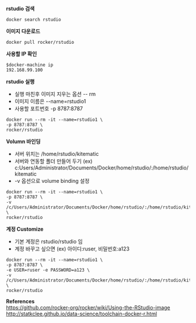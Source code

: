 **rstudio 검색** 
```
docker search rstudio
```


**이미지 다운로드** 
```
docker pull rocker/rstudio
```


**사용할 IP 확인** 
```
$docker-machine ip
192.168.99.100
```


**rstudio 실행** 
- 실행 마친후 이미지 지우는 옵션 -- rm
- 이미지 이름은 --name=rstudio1
- 사용할 포트번호 -p 8787:8787
```
docker run --rm -it --name=rstudio1 \
-p 8787:8787 \
rocker/rstudio
```


**Volumn 바인딩**
- 서버 위치는 /home/rstudio/kitematic
- 서버와 연동할 폴더 만들어 두기
  (ex) c:Users/Administrator/Documents/Docker/home/rstudio/:/home/rstudio/kitematic 
- -v 옵션으로 volume binding 설정
```
docker run --rm -it --name=rstudio1 \
-p 8787:8787 \
-v /c/Users/Administrator/Documents/Docker/home/rstudio/:/home/rstudio/kitematic \
rocker/rstudio
```


**계정 Customize** 
- 기본 계정은 rstudio/rstudio 임
- 계정 바꾸고 싶으면 (ex) 아이디:ruser, 비밀번호:a123
```
docker run --rm -it --name=rstudio1 \
-p 8787:8787 \
-e USER=ruser -e PASSWORD=a123 \
-v /c/Users/Administrator/Documents/Docker/home/rstudio/:/home/rstudio/kitematic \
rocker/rstudio
```



**References**  
<https://github.com/rocker-org/rocker/wiki/Using-the-RStudio-image>
<http://statkclee.github.io/data-science/toolchain-docker-r.html>



